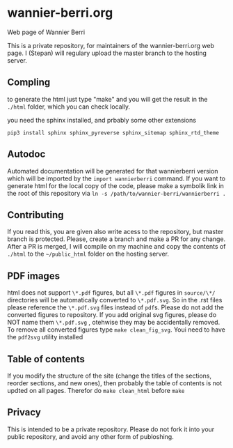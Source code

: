 # wannier-berri.org
Web page of Wannier Berri 

This is a private repository, for maintainers of the wannier-berri.org web page. I (Stepan) will regulary upload the master branch to the hosting server. 

Compling
---------

to generate the html just type "make"  and you will get the result in the `./html` folder, which you can check locally.

you need the sphinx installed, and prbably some other extensions

`pip3 install sphinx sphinx_pyreverse sphinx_sitemap sphinx_rtd_theme`

Autodoc
-------
Automated documentation will be generated for that wannierberri version which will be imported by the ``import wannierberri`` command. If you want to generate html for the local copy of the code, please make a symbolik link in the root of this repository via `ln -s /path/to/wannier-berri/wannierberri .`

Contributing
------------
If you read this, you are given also write acess to the repository, but master branch is protected. Please, create a branch and make a PR for any change.  After a PR is merged, I will compile on my machine and copy the contents of `./html` to the `~/public_html` folder on the hosting server.

PDF images
----------
html does not support `\*.pdf` figures, but all `\*.pdf` figures in `source/\*/` directories will be automatically converted  to `\*.pdf.svg`.  So in the .rst files please reference the `\*.pdf.svg` files instead of `pdf`s. Please do not add the converted figures to repository. If you add original svg figures, please do NOT name them `\*.pdf.svg` ,  otehwise they may be accidentally removed. To remove all converted figures type ``make clean_fig_svg``.  Youi need to have the `pdf2svg` utility installed

Table of contents
------------------

If you modify the structure of the site (change the titles of the sections, reorder sections, and new ones), 
then probably the table of contents is not updted on all pages. Therefor do  `make clean_html` before `make`

Privacy
-------
This is intended to be a private repository. Please do not fork it into your public repository, and avoid any other form of publoshing.
